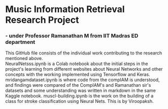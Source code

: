 # Music Information Retrieval Research Project 
### - under Professor Ramanathan M from IIT Madras ED department

This GitHub file consists of the individual work contributing to the research mentioned above.<br>
NeuralNetsss.ipynb is a Colab notebook about the initial steps in the project's learning from different websites about Neural Networks and other concepts with the working implemented using Tensorflow and Keras.<be>
mridangamdataset.ipynb is where code from the compIAM is understood, and findings were compared of the CompIAM's and Ramanathan sir's datasets and some understanding was written in markdown in the same Kaggle notebook.
muscl-building.ipynb is the work on the building of a class for stroke classification using Neural Nets. This is by Viroopaksh.
